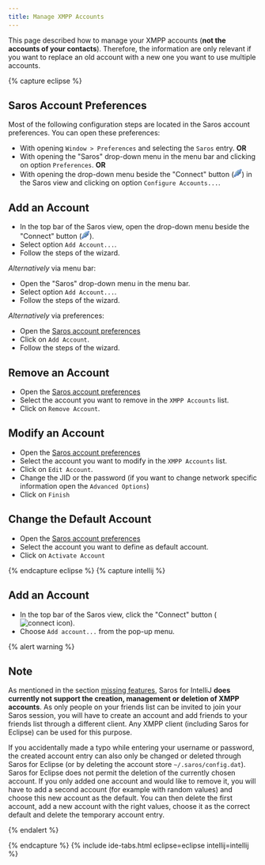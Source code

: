 ```yaml
---
title: Manage XMPP Accounts
---
```


This page described how to manage your XMPP accounts (**not the accounts of your contacts**).
Therefore, the information are only relevant if you want to replace an old account with a new one
you want to use multiple accounts.

{% capture eclipse %}
## Saros Account Preferences

Most of the following configuration steps are located in the
Saros account preferences. You can open these preferences:
* With opening `Window > Preferences` and selecting the `Saros` entry. **OR**
* With opening the "Saros" drop-down menu in the menu bar and clicking on option `Preferences`. **OR**
* With opening the drop-down menu beside the "Connect" button (![connect icon](../images/icons/connect.png)) in the Saros view
  and clicking on option `Configure Accounts...`.

## Add an Account

- In the top bar of the Saros view, open the drop-down menu beside the "Connect" button (![connect icon](../images/icons/connect.png)).
- Select option `Add Account...`.
- Follow the steps of the wizard.

*Alternatively* via menu bar:

- Open the "Saros" drop-down menu in the menu bar.
- Select option `Add Account...`.
- Follow the steps of the wizard.

*Alternatively* via preferences:

- Open the [Saros account preferences](#saros-account-preferences)
- Click on `Add Account`.
- Follow the steps of the wizard.

## Remove an Account

- Open the [Saros account preferences](#saros-account-preferences)
- Select the account you want to remove in the `XMPP Accounts` list.
- Click on `Remove Account`.

## Modify an Account

- Open the [Saros account preferences](#saros-account-preferences)
- Select the account you want to modify in the `XMPP Accounts` list.
- Click on `Edit Account`.
- Change the JID or the password (if you want to change network specific information open the `Advanced Options`)
- Click on `Finish`

## Change the Default Account

- Open the [Saros account preferences](#saros-account-preferences)
- Select the account you want to define as default account.
- Click on `Activate Account`

{% endcapture eclipse %}
{% capture intellij %}
## Add an Account

- In the top bar of the Saros view, click the "Connect" button (![connect icon](images/icons/connect.png)).
- Choose `Add account...` from the pop-up menu.

{% alert warning %}
## Note
As mentioned in the section [missing features](/releases/saros-i_0.2.2.html#missing-features), Saros for IntelliJ **does currently not support the creation, management or deletion of XMPP accounts**. As only people on your friends list can be invited to join your Saros session, you will have to create an account and add friends to your friends list through a different client. Any XMPP client (including Saros for Eclipse) can be used for this purpose.

If you accidentally made a typo while entering your username or password, the created account entry can also only be changed or deleted through Saros for Eclipse (or by deleting the account store `~/.saros/config.dat`). Saros for Eclipse does not permit the deletion of the currently chosen account. If you only added one account and would like to remove it, you will have to add a second account (for example with random values) and choose this new account as the default. You can then delete the first account, add a new account with the right values, choose it as the correct default and delete the temporary account entry.

{% endalert %}

{% endcapture %}
{% include ide-tabs.html eclipse=eclipse intellij=intellij %}
